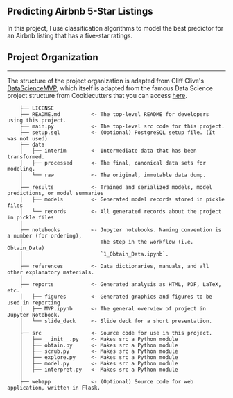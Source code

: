 ## Predicting Airbnb 5-Star Listings

In this project, I use classification algorithms to model the best predictor for an Airbnb listing that has a five-star ratings. 


## Project Organization 
------------
The structure of the project organization is adapted from Cliff Clive's [DataScienceMVP](https://github.com/cliffclive/datasciencemvp), which itself is adapted from the famous Data Science project structure from Cookiecutters that you can access [here](https://github.com/drivendata/cookiecutter-data-science/).

```
    ├── LICENSE
    ├── README.md          <- The top-level README for developers using this project.
    ├── main.py            <- The top-level src code for this project.
    ├── setup.sql          <- (Optional) PostgreSQL setup file. (It was not used)
    ├── data
    │   ├── interim        <- Intermediate data that has been transformed.
    │   ├── processed      <- The final, canonical data sets for modeling.
    │   └── raw            <- The original, immutable data dump.
    │
    ├── results            <- Trained and serialized models, model predictions, or model summaries
    │   ├── models         <- Generated model records stored in pickle files
    │   └── records        <- All generated records about the project in pickle files
    │
    ├── notebooks          <- Jupyter notebooks. Naming convention is a number (for ordering),
    │                         The step in the workflow (i.e. Obtain_Data)
    │                         `1_Obtain_Data.ipynb`.
    │
    ├── references         <- Data dictionaries, manuals, and all other explanatory materials.
    │
    ├── reports            <- Generated analysis as HTML, PDF, LaTeX, etc.
    │   ├── figures        <- Generated graphics and figures to be used in reporting
    │   ├── MVP.ipynb      <- The general overview of project in Jupyter Notebook.
    │   └── slide_deck     <- Slide deck for a short presentation.
    │
    ├── src                <- Source code for use in this project.
    │   ├── __init__.py    <- Makes src a Python module
    │   ├── obtain.py      <- Makes src a Python module
    │   ├── scrub.py       <- Makes src a Python module
    │   ├── explore.py     <- Makes src a Python module
    │   ├── model.py       <- Makes src a Python module
    │   ├── interpret.py   <- Makes src a Python module
    │
    ├── webapp             <- (Optional) Source code for web application, written in Flask.

```


